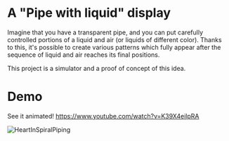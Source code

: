 # A "Pipe with liquid" display

Imagine that you have a transparent pipe, and you can put carefully controlled portions of a liquid and air
(or liquids of different color). Thanks to this, it's possible to create various patterns which fully appear after
the sequence of liquid and air reaches its final positions. 

This project is a simulator and a proof of concept of this idea.

# Demo

See it animated! https://www.youtube.com/watch?v=K39X4eilpRA

![HeartInSpiralPiping](https://user-images.githubusercontent.com/3110813/72932123-6f7ef480-3d5f-11ea-9bc9-68cb0ed69657.png)
